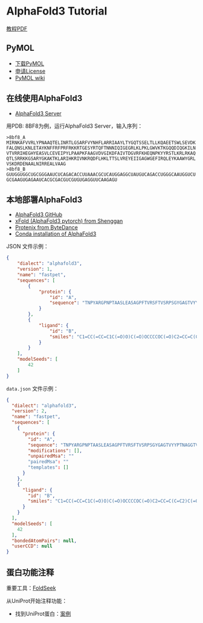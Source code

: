# AlphaFold3 Tutorial

[教程PDF](slides.pdf)

## PyMOL

- [下载PyMOL](https://pymol.org/2/)
- [申请License](https://www.pymol.org/edu/)
- [PyMOL wiki](https://pymolwiki.org/index.php/Main_Page)

## 在线使用AlphaFold3

- [AlphaFold3 Server](https://alphafoldserver.com/)

用PDB: 8BF8为例，运行AlphaFold3 Server，输入序列：

```
>8bf8_A
MIRNKAFVVRLYPNAAQTELINRTLGSARFVYNHFLARRIAAYLTYGQTSSELTLLKQAEETSWLSEVDK
FALQNSLKNLETAYKNFFRFPRFRKKRTGESYRTQFTNNNIQIGEGRLKLPKLGWVKTKGQQDIQGKILN
VTVRRIHEGHYEASVLCEVEIPYLPAAPKFAAGVDVGIKDFAIVTDGVRFKHEQNPKYYRSTLKRLRKAQ
QTLSRRKKGSARYGKAKTKLARIHKRIVNKRQDFLHKLTTSLVREYEIIGAGWGEFIRQLEYKAAWYGRL
VSKDRDENAALNIRREALVAAG
>8bf8_B
GUUGGUGGCUGCGGGAAUCUCAGACACCUUAAACGCUCAUGGAGGCUAUGUCAGACCUGGGCAAUGGUCU
GCGAAGUGAGAAUCACGCGACGUCGUGUGAGGUUCAAGAGU
```

## 本地部署AlphaFold3

- [AlphaFold3 GitHub](https://github.com/google-deepmind/alphafold3)
- [xFold (AlphaFold3 pytorch) from Shenggan](https://github.com/Shenggan/xfold)
- [Protenix from ByteDance](https://github.com/bytedance/Protenix)
- [Conda installation of AlphaFold3](https://github.com/pyDock/AlphaFold3-Conda-Install)

JSON 文件示例：

```json
{
    "dialect": "alphafold3",
    "version": 1,
    "name": "fastpet",
    "sequences": [
        {
            "protein": {
                "id": "A",
                "sequence": "TNPYARGPNPTAASLEASAGPFTVRSFTVSRPSGYGAGTVYYPTNAGGTVGAIAIVPGYTARQSSIKWWGPRLASHGFVVITIDTNSTLDQPESRSSQQMAALRQVASLNGTSSSPIYGKVDTARMGVMGWSMGGGGSLISAANNPSLKAAAPQAPWHSSTNFSSVTVPTLIFACENDSIAPVNSSALPIYDSMSQNAKQFLEIKGGSHSCANSGNSNQALIGKKGVAWMKRFMDNDTRYSTFACENPNSTAVSDFRTANC"
            }
        },
        {
            "ligand": {
                "id": "B",
                "smiles": "C1=CC(=CC=C1C(=O)O)C(=O)OCCCCOC(=O)C2=CC=C(C=C2)C(=O)OCCCCOC(=O)C3=CC=C(C=C3)C(=O)O"
            }
        }
    ],
    "modelSeeds": [
        42
    ]
}
```

`data.json` 文件示例：

```json
{
  "dialect": "alphafold3",
  "version": 2,
  "name": "fastpet",
  "sequences": [
    {
      "protein": {
        "id": "A",
        "sequence": "TNPYARGPNPTAASLEASAGPFTVRSFTVSRPSGYGAGTVYYPTNAGGTVGAIAIVPGYTARQSSIKWWGPRLASHGFVVITIDTNSTLDQPESRSSQQMAALRQVASLNGTSSSPIYGKVDTARMGVMGWSMGGGGSLISAANNPSLKAAAPQAPWHSSTNFSSVTVPTLIFACENDSIAPVNSSALPIYDSMSQNAKQFLEIKGGSHSCANSGNSNQALIGKKGVAWMKRFMDNDTRYSTFACENPNSTAVSDFRTANC",
        "modifications": [],
        "unpairedMsa": ""
        "pairedMsa": ""
        "templates": []
      }
    },
    {
      "ligand": {
        "id": "B",
        "smiles": "C1=CC(=CC=C1C(=O)O)C(=O)OCCCCOC(=O)C2=CC=C(C=C2)C(=O)OCCCCOC(=O)C3=CC=C(C=C3)C(=O)O"
      }
    }
  ],
  "modelSeeds": [
    42
  ],
  "bondedAtomPairs": null,
  "userCCD": null
}
```

## 蛋白功能注释

重要工具：[FoldSeek](https://search.foldseek.com/search)

从UniProt开始注释功能：

- 找到UniProt蛋白：[案例](https://www.uniprot.org/uniprotkb/P09546/entry#structure)




